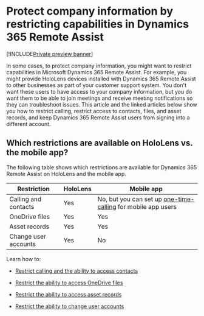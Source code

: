 

# Protect company information by restricting capabilities in Dynamics 365 Remote Assist

[!INCLUDE[Private preview banner](includes/private-preview.md)]

In some cases, to protect company information, you might want to restrict capabilities in Microsoft Dynamics 365 Remote Assist. For example, you might provide HoloLens devices installed with Dynamics 365 Remote Assist to other businesses as part of your customer support system. You don't want these users to have access to your company information, but you do want them to be able to join meetings and receive meeting notifications so they can troubleshoot issues. This article and the linked articles below show you how to restrict calling, restrict access to contacts, files, and asset records, and keep Dynamics 365 Remote Assist users from signing into a different account.

## Which restrictions are available on HoloLens vs. the mobile app?

The following table shows which restrictions are available for Dynamics 365 Remote Assist on HoloLens and the mobile app. 

|Restriction|HoloLens|Mobile app|
|-----------------------------------------------|-----------|----------|
|Calling and contacts|Yes|No, but you can set up [one-time-calling](one-time-call.md) for mobile app users|
|OneDrive files|Yes|Yes|
|Asset records|Yes|Yes|
|Change user accounts|Yes|No|

Learn how to:

- [Restrict calling and the ability to access contacts](restricted-mode-calling.md)

- [Restrict the ability to access OneDrive files](restricted-mode-files.md)

- [Restrict the ability to access asset records](restricted-mode-assets.md)

- [Restrict the ability to change user accounts](restricted-mode-signout.md)
